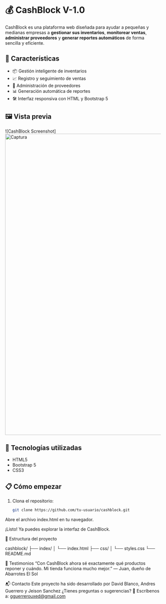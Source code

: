 # 💰 CashBlock V-1.0

CashBlock es una plataforma web diseñada para ayudar a pequeñas y medianas empresas a **gestionar sus inventarios**, **monitorear ventas**, **administrar proveedores** y **generar reportes automáticos** 
de forma sencilla y eficiente.

## 🚀 Características

- 📦 Gestión inteligente de inventarios
- 📈 Registro y seguimiento de ventas
- 👥 Administración de proveedores
- 📊 Generación automática de reportes
- 🛠️ Interfaz responsiva con HTML y Bootstrap 5

## 🖼️ Vista previa

![CashBlock Screenshot]
<img width="1848" height="971" alt="Captura" src="https://github.com/user-attachments/assets/c08b4f46-1faf-499c-82a2-858f775d62b2" />

## 🧰 Tecnologías utilizadas

- HTML5
- Bootstrap 5
- CSS3

## 📋 Cómo empezar

1. Clona el repositorio:
   ```bash
   git clone https://github.com/tu-usuario/cashblock.git

Abre el archivo index.html en tu navegador.

¡Listo! Ya puedes explorar la interfaz de CashBlock.

📌 Estructura del proyecto

cashblock/
├── index/
│   └── index.html
├── css/
│   └── styles.css
└── README.md

📣 Testimonios
“Con CashBlock ahora sé exactamente qué productos reponer y cuándo. Mi tienda funciona mucho mejor.” — Juan, dueño de Abarrotes El Sol

📬 Contacto
Este proyecto ha sido desarrollado por David Blanco, Andres Guerrero y Jeison Sanchez
¿Tienes preguntas o sugerencias? 📧 Escríbenos a: gguerrerouxed@gmail.com
